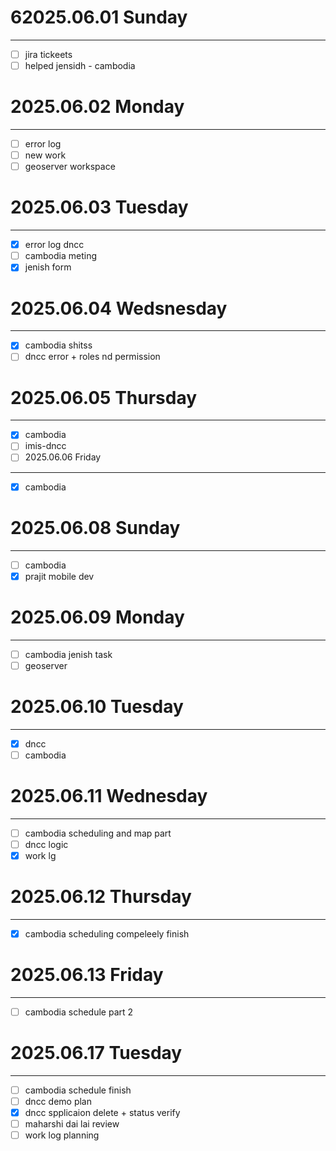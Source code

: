 # 62025.06.01 Sunday

---

* [ ] jira tickeets
* [ ] helped jensidh - cambodia

# 2025.06.02 Monday

---

* [ ] error log
* [ ] new work
* [ ] geoserver workspace

# 2025.06.03 Tuesday

---

* [X] error log dncc
* [ ] cambodia meting
* [X] jenish form

# 2025.06.04 Wedsnesday

---

* [X] cambodia shitss
* [ ] dncc error + roles nd permission

# 2025.06.05 Thursday

---

* [X] cambodia
* [ ] imis-dncc
* [ ] 2025.06.06 Friday

---

* [X] cambodia

# 2025.06.08 Sunday

---

* [ ] cambodia
* [X] prajit mobile dev

# 2025.06.09 Monday

---

* [ ] cambodia jenish task
* [ ] geoserver

# 2025.06.10 Tuesday

---

* [X] dncc
* [ ] cambodia

# 2025.06.11 Wednesday

---

* [ ] cambodia scheduling and map part
* [ ] dncc logic
* [X] work lg

# 2025.06.12 Thursday

---

* [X] cambodia scheduling compeleely finish

# 2025.06.13 Friday

---

* [ ] cambodia schedule part 2

# 2025.06.17 Tuesday

---

* [ ] cambodia schedule finish
* [ ] dncc demo plan
* [X] dncc spplicaion delete + status verify
* [ ] maharshi dai lai review
* [ ] work log planning
